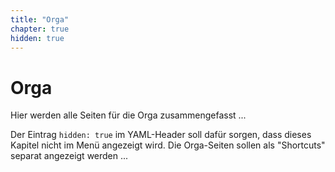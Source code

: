 ```yaml
---
title: "Orga"
chapter: true
hidden: true
---
```



# Orga

Hier werden alle Seiten für die Orga zusammengefasst ...

Der Eintrag `hidden: true` im YAML-Header soll dafür sorgen, dass dieses Kapitel nicht im Menü angezeigt wird. Die Orga-Seiten sollen als "Shortcuts" separat angezeigt werden ...

